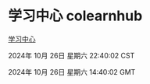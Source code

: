 # 学习中心 colearnhub
[学习中心](http://219.139.197.74:56308/colearnhub/)

2024年 10月 26日 星期六 22:40:02 CST

2024年 10月 26日 星期六 14:40:02 GMT
